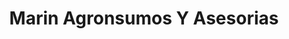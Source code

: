 ---
title: "Marin Agronsumos Y Asesorias"
url: /zinacantepec/marin-agronsumos-y-asesorias/
shop: agraria
---